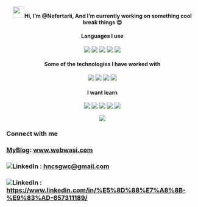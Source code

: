 <p align="center">
<h4 align="center"> <img src="https://raw.githubusercontent.com/verma-anushka/verma-anushka/master/gifs/wave.gif" width="30px">Hi, I’m @Nefertarii, And I’m currently working on something cool break things 😉</h4>

<h4 align="center"> Languages I use </h4>
<p align="center"> 
<img src=https://img.shields.io/badge/-C-000000?style=flat&logo=c>
<img src=https://img.shields.io/badge/-C++-000000?style=flat&logo=c%2B%2B>
<img src=https://img.shields.io/badge/-HTML5-000000?style=flat&logo=html5>
<img src=https://img.shields.io/badge/-CSS3-000000?style=flat&logo=css3>
<img src=https://img.shields.io/badge/-JavaScript-000000?style=flat&logo=javascript>
</p>

<h4 align="center"> Some of the technologies I have worked with </h4>
<p align="center"> 
<img src=https://img.shields.io/badge/-Git-222222?style=flat&logo=git&logoColor=F05032>
<img src=https://img.shields.io/badge/-GitHub-222222?style=flat&logo=github&logoColor=181717>
<img src=https://img.shields.io/badge/-Linux-222222?style=flat&logo=linux&logoColor=FCC624>
<img src=https://img.shields.io/badge/-TCP/IP-222222?style=flat&logo=cisco&logoColor=white>
</p> 

<h4 align="center"> I want learn </h4>
<p align="center"> 
<img src=https://img.shields.io/badge/-C++-000000?style=flat&logo=c%2B%2B>
<img src=https://img.shields.io/badge/-Linux-222222?style=flat&logo=linux&logoColor=FCC624>
<img src=https://img.shields.io/badge/-TCP/IP-222222?style=flat&logo=cisco&logoColor=white>
<img src=https://img.shields.io/badge/-SQL-000000?style=flat&logo=postgresql>
<img src=https://img.shields.io/badge/-ComputerScience-000000?style=flat&logo=CS>
</p>

<p align="center"> 
<img src=https://github-readme-stats.vercel.app/api?username=Nefertarii&show_icons=true&theme=radical>
</p>

### Connect with me 
### [MyBlog](http://www.webwasi.com  "仍在开发 2021-09-09"): www.webwasi.com  
### ![LinkedIn](https://img.shields.io/badge/-GMAIL-D14836?style=for-the-badge&logo=gmail&logoColor=white) : hncsgwc@gmail.com  
### ![LinkedIn](https://img.shields.io/badge/-LINKEDIN-0077B5?style=for-the-badge&logo=linkedin&logoColor=white) : https://www.linkedin.com/in/%E5%8D%88%E7%A8%8B-%E9%83%AD-657311189/      
